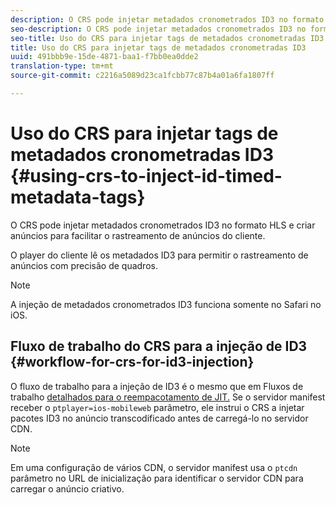 ```yaml
---
description: O CRS pode injetar metadados cronometrados ID3 no formato HLS e criar anúncios para facilitar o rastreamento de anúncios do cliente.
seo-description: O CRS pode injetar metadados cronometrados ID3 no formato HLS e criar anúncios para facilitar o rastreamento de anúncios do cliente.
seo-title: Uso do CRS para injetar tags de metadados cronometradas ID3
title: Uso do CRS para injetar tags de metadados cronometradas ID3
uuid: 491bbb9e-15de-4871-baa1-f7bb0ea0dde2
translation-type: tm+mt
source-git-commit: c2216a5089d23ca1fcbb77c87b4a01a6fa1807ff

---
```



# Uso do CRS para injetar tags de metadados cronometradas ID3 {#using-crs-to-inject-id-timed-metadata-tags}

O CRS pode injetar metadados cronometrados ID3 no formato HLS e criar anúncios para facilitar o rastreamento de anúncios do cliente.

O player do cliente lê os metadados ID3 para permitir o rastreamento de anúncios com precisão de quadros.

>[!NOTE]
>
>A injeção de metadados cronometrados ID3 funciona somente no Safari no iOS.

## Fluxo de trabalho do CRS para a injeção de ID3 {#workflow-for-crs-for-id3-injection}

O fluxo de trabalho para a injeção de ID3 é o mesmo que em Fluxos de trabalho [detalhados para o reempacotamento de JIT.](../creative-repackaging-service/jit-repackage.md) Se o servidor manifest receber o `ptplayer=ios-mobileweb` parâmetro, ele instrui o CRS a injetar pacotes ID3 no anúncio transcodificado antes de carregá-lo no servidor CDN.

>[!NOTE]
>
>Em uma configuração de vários CDN, o servidor manifest usa o `ptcdn` parâmetro no URL de inicialização para identificar o servidor CDN para carregar o anúncio criativo.